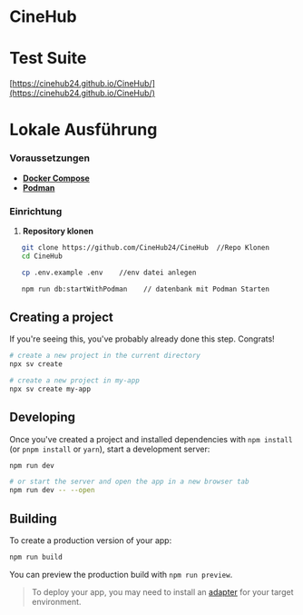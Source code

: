 # CineHub

# Test Suite
[https://cinehub24.github.io/CineHub/](https://cinehub24.github.io/CineHub/)

# Lokale Ausführung

### Voraussetzungen
- [**Docker Compose**](https://formulae.brew.sh/formula/docker-compose)
- [**Podman**](https://podman.io/)

### Einrichtung
1. **Repository klonen**
```bash
   git clone https://github.com/CineHub24/CineHub  //Repo Klonen
   cd CineHub

   cp .env.example .env    //env datei anlegen

   npm run db:startWithPodman    // datenbank mit Podman Starten
```

## Creating a project

If you're seeing this, you've probably already done this step. Congrats!

```bash
# create a new project in the current directory
npx sv create

# create a new project in my-app
npx sv create my-app
```

## Developing

Once you've created a project and installed dependencies with `npm install` (or `pnpm install` or `yarn`), start a development server:

```bash
npm run dev

# or start the server and open the app in a new browser tab
npm run dev -- --open
```

## Building

To create a production version of your app:

```bash
npm run build
```

You can preview the production build with `npm run preview`.

> To deploy your app, you may need to install an [adapter](https://svelte.dev/docs/kit/adapters) for your target environment.
